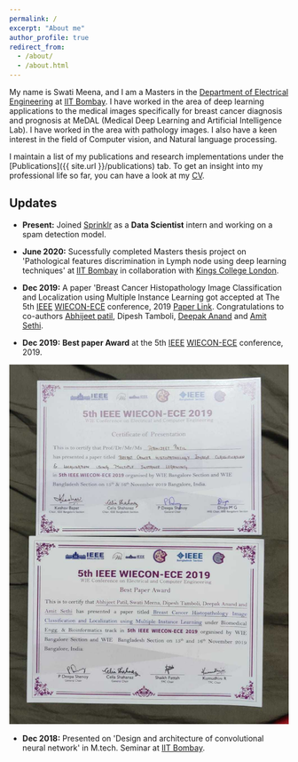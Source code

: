```yaml
---
permalink: /
excerpt: "About me"
author_profile: true
redirect_from: 
  - /about/
  - /about.html
---
```


My name is Swati Meena, and I am a Masters in the [Department of Electrical Engineering](https://www.ee.iitb.ac.in/web) at [IIT Bombay](http://www.iitb.ac.in/). I have worked in the area of deep learning applications to the medical images specifically for breast cancer diagnosis and prognosis at MeDAL (Medical Deep Learning and Artificial Intelligence Lab). I have worked in the area with pathology images. I also have a keen interest in the field of Computer vision, and Natural language processing.

I maintain a list of my publications and research implementations under the [Publications]({{ site.url }}/publications) tab. To get an insight into my professional life so far, you can have a look at my [CV](/images/Deepak_anand.pdf).


## Updates

* <b>Present:</b> Joined [Sprinklr](https://www.sprinklr.com/) as a <b>Data Scientist</b> intern and working on a spam detection model.

* <b> June 2020:</b> Sucessfully completed Masters thesis project on  'Pathological features discrimination in Lymph node using deep learning techniques' at [IIT Bombay](http://www.iitb.ac.in/) in collaboration with [Kings College London](https://www.kcl.ac.uk/).

* <b> Dec 2019:</b> A paper 'Breast Cancer Histopathology Image Classification and Localization using Multiple Instance Learning got accepted at The 5th [IEEE](https://www.ieee.org/) [WIECON-ECE](https://wieconece.org/) conference, 2019 [Paper Link](https://ieeexplore.ieee.org/document/9019916). Congratulations to co-authors [Abhijeet patil](https://in.linkedin.com/in/abhijeet-patil-90945557), Dipesh Tamboli, [Deepak Anand](https://deepakanandece.github.io/) and [Amit Sethi](https://www.ee.iitb.ac.in/~asethi/).

* <b> Dec 2019:</b> <b>Best paper Award</b> at the 5th [IEEE](https://www.ieee.org/) [WIECON-ECE](https://wieconece.org/) conference, 2019.

<img src="/images/IMG-20191116-WA0015.jpg"
     alt="Markdown Monster icon" width="600"
     style="float: center; margin-right: 50px;" />

* <b> Dec 2018:</b> Presented on 'Design and architecture of convolutional neural network' in M.tech. Seminar at [IIT Bombay](http://www.iitb.ac.in/).



